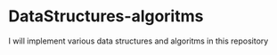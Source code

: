 # DataStructures-algoritms

I will implement various data structures and algoritms in this repository
